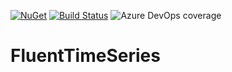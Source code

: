 [![NuGet](https://img.shields.io/nuget/v/FluentTimeSeries?color=blue)](https://www.nuget.org/packages/FluentTimeSeries/)
[![Build Status](https://dev.azure.com/jeisenbach/FluentTimeSeries/_apis/build/status/gebirgslok.FluentTimeSeries?branchName=main)](https://dev.azure.com/jeisenbach/FluentTimeSeries/_build/latest?definitionId=4&branchName=main)
![Azure DevOps coverage](https://img.shields.io/azure-devops/coverage/jeisenbach/FluentTimeSeries/4?logo=umbrella&style=plastic)
# FluentTimeSeries
